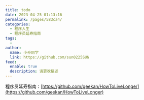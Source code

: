 ```yaml
---
title: todo
date: 2023-04-25 01:13:16
permalink: /pages/583ca4/
categories:
  - 程序人生
  - 程序员延寿指南
tags:
  - 
author: 
  name: 小孙同学
  link: https://github.com/sun0225SUN
feed: 
  enable: true
  description: 请更改描述
---
```

程序员延寿指南：[https://github.com/geekan/HowToLiveLonger](https://github.com/geekan/HowToLiveLonger)